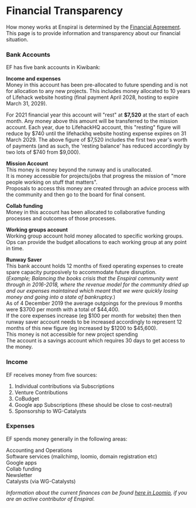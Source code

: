 # Financial Transparency

How money works at Enspiral is determined by the [Financial Agreement](https://github.com/enspiral/handbook/tree/d3234f4c1fe3afc87e5231beeb2d3926aee696d2/agreements/financial.html). This page is to provide information and transparency about our financial situation.

### Bank Accounts

EF has five bank accounts in Kiwibank:

**Income and expenses**  
Money in this account has been pre-allocated to future spending and is not for allocation to any new projects. This includes money allocated to 10 years of Lifehack website hosting \(final payment April 2028, hosting to expire March 31, 2029\).

For 2021 financial year this account will "rest" at **$7,520** at the start of each month. Any money above this amount will be transferred to the mission account. Each year, due to LifehackHQ account, this "resting" figure will reduce by $740 until the lifehackhq website hosting expense expires on 31 March 2029. The above figure of $7,520 includes the first two year's worth of payments \(and as such, the 'resting balance' has reduced accordingly by two lots of $740 from $9,000\).

**Mission Account**  
This money is money beyond the runway and is unallocated.  
It is money accessible for projects/jobs that progress the mission of "more people working on stuff that matters".  
Proposals to access this money are created through an advice process with the community and then go to the board for final consent.

**Collab funding**  
Money in this account has been allocated to collaborative funding processes and outcomes of those processes.

**Working groups account**  
Working group account hold money allocated to specific working groups. Ops can provide the budget allocations to each working group at any point in time.

**Runway Saver**  
This bank account holds 12 months of fixed operating expenses to create spare capacity purposively to accommodate future disruption.  
\(_Example; Balancing the books crisis that the Enspiral community went through in 2016-2018, where the revenue model for the community dried up and our expenses maintained which meant that we were quickly losing money and going into a state of bankruptcy._\)  
As of 4 December 2019 the average outgoings for the previous 9 months were $3700 per month with a total of $44,400.  
If the core expenses increase \(eg $100 per month for website\) then then runway saver account needs to be increased accordingly to represent 12 months of this new figure \(eg increased by $1200 to $45,600\).  
This money is not accessible for new project spending  
The account is a savings account which requires 30 days to get access to the money.

### Income

EF receives money from five sources:

1. Individual contributions via Subscriptions
2. Venture Contributions
3. CoBudget
4. Google app Subscriptions \(these should be close to cost-neutral\)
5. Sponsorship to WG-Catalysts

### Expenses

EF spends money generally in the following areas:

Accounting and Operations  
Software services \(mailchimp, loomio, domain registration etc\)  
Google apps  
Collab funding  
Newsletter  
Catalysts \(via WG-Catalysts\)



_Information about the current finances can be found_ [_here in Loomio_](https://www.loomio.org/d/SoNn7pb5/enspiral-foundations-ltd-financials)_, if you are an active contributor of Enspiral._  


